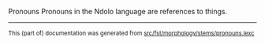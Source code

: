 Pronouns
Pronouns in the Ndolo language are references to things.

* * *

<small>This (part of) documentation was generated from [src/fst/morphology/stems/pronouns.lexc](https://github.com/giellalt/lang-ndl/blob/main/src/fst/morphology/stems/pronouns.lexc)</small>
